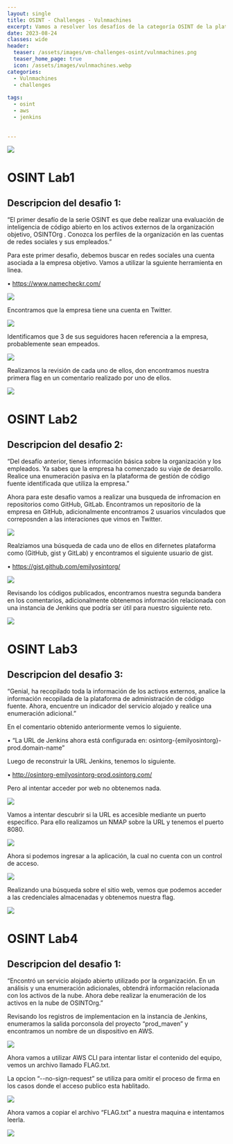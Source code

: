 ```yaml
---
layout: single
title: OSINT - Challenges - Vulnmachines
excerpt: Vamos a resolver los desafíos de la categoría OSINT de la plataforma https://vulnmachines.com, que correpsponden a la busqueda información en internet para encontrar las flag."
date: 2023-08-24
classes: wide
header:
  teaser: /assets/images/vm-challenges-osint/vulnmachines.png
  teaser_home_page: true
  icon: /assets/images/vulnmachines.webp
categories:
  - Vulnmachines
  - challenges
 
tags:  
  - osint
  - aws
  - jenkins
    
    
---
```


![](/assets/images/vm-challenges-osint/vulnmachines.png)

# OSINT Lab1

## Descripcion del desafio 1:

“El primer desafío de la serie OSINT es que debe realizar una evaluación de inteligencia de código abierto en los activos externos de la organización objetivo, OSINTOrg . Conozca los perfiles de la organización en las cuentas de redes sociales y sus empleados.”

Para este primer desafio, debemos buscar en redes sociales una cuenta asociada a la empresa objetivo. Vamos a utilizar la sguiente herramienta en linea.

•	https://www.namecheckr.com/

![](/assets/images/vm-challenges-osint/vulnmachines2.png)

Encontramos que la empresa tiene una cuenta en Twitter.

![](/assets/images/vm-challenges-osint/vulnmachines3.png)

Identificamos que 3 de sus seguidores hacen referencia a la empresa, probablemente sean empeados.

![](/assets/images/vm-challenges-osint/vulnmachines4.png)

Realizamos la revisión de cada uno de ellos, don encontramos nuestra primera flag en un comentario realizado por uno de ellos.

![](/assets/images/vm-challenges-osint/vulnmachines5.png)


# OSINT Lab2

## Descripcion del desafio 2:

“Del desafío anterior, tienes información básica sobre la organización y los empleados. Ya sabes que la empresa ha comenzado su viaje de desarrollo. Realice una enumeración pasiva en la plataforma de gestión de código fuente identificada que utiliza la empresa.”

Ahora para este desafio vamos a realizar una busqueda de infromacion en repositorios como GitHub, GitLab. Encontramos un repositorio de la empresa en GitHub, adicionalmente encontramos 2 usuarios vinculados que correposnden a las interaciones que vimos en Twitter.

![](/assets/images/vm-challenges-osint/vulnmachines6.png)

Realziamos una búsqueda de cada uno de ellos en difernetes plataforma como  (GitHub, gist y GitLab) y encontramos el siguiente usuario de gist. 

•	https://gist.github.com/emilyosintorg/

![](/assets/images/vm-challenges-osint/vulnmachines7.png)

Revisando los códigos publicados, encontramos nuestra segunda bandera en los comentarios, adicionalmente obtenemos información relacionada con una instancia de Jenkins que podría ser útil para nuestro siguiente reto.

![](/assets/images/vm-challenges-osint/vulnmachines8.png)


# OSINT Lab3

## Descripcion del desafio 3:

“Genial, ha recopilado toda la información de los activos externos, analice la información recopilada de la plataforma de administración de código fuente. Ahora, encuentre un indicador del servicio alojado y realice una enumeración adicional.”

En el comentario obtenido anteriormente vemos lo siguiente.

• “La URL de Jenkins ahora está configurada en: osintorg-{emilyosintorg}-prod.domain-name”

Luego de reconstruir la URL Jenkins, tenemos lo siguiente.

•	http://osintorg-emilyosintorg-prod.osintorg.com/

Pero al intentar acceder por web no obtenemos nada.

![](/assets/images/vm-challenges-osint/vulnmachines9.png)

Vamos a intentar descubrir si la URL es accesible mediante un puerto especifico. Para ello realizamos un NMAP sobre la URL y tenemos el puerto 8080.

![](/assets/images/vm-challenges-osint/vulnmachines10.png)

Ahora si podemos ingresar a la aplicación, la cual no cuenta con un control de acceso.

![](/assets/images/vm-challenges-osint/vulnmachines11.png)

Realizando una búsqueda sobre el sitio web, vemos que podemos acceder a las credenciales almacenadas y obtenemos nuestra flag.

![](/assets/images/vm-challenges-osint/vulnmachines12.png)

# OSINT Lab4

## Descripcion del desafio 1:

“Encontró un servicio alojado abierto utilizado por la organización. En un análisis y una enumeración adicionales, obtendrá información relacionada con los activos de la nube. Ahora debe realizar la enumeración de los activos en la nube de OSINTOrg.”

Revisando los registros de implementacion en la instancia de Jenkins, enumeramos la salida porconsola del proyecto “prod_maven” y encontramos un nombre de un dispositivo en AWS.

![](/assets/images/vm-challenges-osint/vulnmachines13.png)

Ahora vamos a utilizar AWS CLI para intentar listar el contenido del equipo, vemos un archivo llamado FLAG.txt.

La opcion “--no-sign-request” se utiliza para omitir el proceso de firma en los casos donde el acceso publico esta hablitado.

![](/assets/images/vm-challenges-osint/vulnmachines14.png)

Ahora vamos a copiar el archivo “FLAG.txt” a nuestra maquina e intentamos leerla.

![](/assets/images/vm-challenges-osint/vulnmachines15.png)






